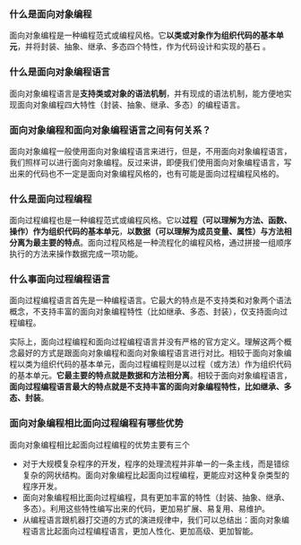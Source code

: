 ### 什么是面向对象编程
面向对象编程是一种编程范式或编程风格。它**以类或对象作为组织代码的基本单元**，并将封装、抽象、继承、多态四个特性，作为代码设计和实现的基石 。

### 什么是面向对象编程语言
面向对象编程语言是**支持类或对象的语法机制**，并有现成的语法机制，能方便地实现面向对象编程四大特性（封装、抽象、继承、多态）的编程语言。

### 面向对象编程和面向对象编程语言之间有何关系？
面向对象编程一般使用面向对象编程语言来进行，但是，不用面向对象编程语言，我们照样可以进行面向对象编程。反过来讲，即便我们使用面向对象编程语言，写出来的代码也不一定是面向对象编程风格的，也有可能是面向过程编程风格的。

### 什么是面向过程编程
面向过程编程也是一种编程范式或编程风格。它以**过程（可以理解为方法、函数、操作）作为组织代码的基本单元**，**以数据（可以理解为成员变量、属性）与方法相分离为最主要的特点**。面向过程风格是一种流程化的编程风格，通过拼接一组顺序执行的方法来操作数据完成一项功能。

### 什么事面向过程编程语言
面向过程编程语言首先是一种编程语言。它最大的特点是不支持类和对象两个语法概念，不支持丰富的面向对象编程特性（比如继承、多态、封装），仅支持面向过程编程。

实际上，面向过程编程和面向过程编程语言并没有严格的官方定义。理解这两个概念最好的方式是跟面向对象编程和面向对象编程语言进行对比。相较于面向对象编程以类为组织代码的基本单元，面向过程编程则是以过程（或方法）作为组织代码的基本单元。**它最主要的特点就是数据和方法相分离**。相较于面向对象编程语言，**面向过程编程语言最大的特点就是不支持丰富的面向对象编程特性，比如继承、多态、封装**。

### 面向对象编程相比面向过程编程有哪些优势
面向对象编程相比起面向过程编程的优势主要有三个

- 对于大规模复杂程序的开发，程序的处理流程并非单一的一条主线，而是错综复杂的网状结构。面向对象编程比起面向过程编程，更能应对这种复杂类型的程序开发。
- 面向对象编程相比面向过程编程，具有更加丰富的特性（封装、抽象、继承、多态）。利用这些特性编写出来的代码，更加易扩展、易复用、易维护。
- 从编程语言跟机器打交道的方式的演进规律中，我们可以总结出：面向对象编程语言比起面向过程编程语言，更加人性化、更加高级、更加智能。
